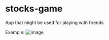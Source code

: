 # stocks-game
App that might be used for playing with friends

Example:
![image](https://user-images.githubusercontent.com/2571795/163951943-f0f5930c-c1b9-45b7-98ad-72e19a34b63a.png)
